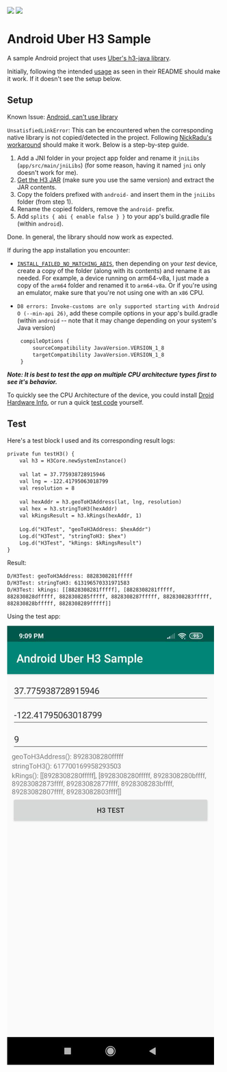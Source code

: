 <img src="https://upload.wikimedia.org/wikipedia/commons/thumb/d/d7/Android_robot.svg/872px-Android_robot.svg.png" width="96"> <img src="https://uber.github.io/img/h3Logo-color.svg" width="96">

# Android Uber H3 Sample
A sample Android project that uses [Uber's h3-java library](https://github.com/uber/h3-java).

Initially, following the intended [usage][1] as seen in their README should make it work. If it doesn't see the setup below.

## Setup

Known Issue: [Android, can't use library][2]

`UnsatisfiedLinkError`: This can be encountered when the corresponding native library is not copied/detected in the project. Following [NickRadu's workaround][3] should make it work.
Below is a step-by-step guide.

1. Add a JNI folder in your project app folder and rename it `jniLibs` (`app/src/main/jniLibs`) (for some reason, having it named `jni` only doesn't work for me).
2. [Get the H3 JAR][4] (make sure you use the same version) and extract the JAR contents.
3. Copy the folders prefixed with `android-` and insert them in the `jniLibs` folder (from step 1).
4. Rename the copied folders, remove the `android-` prefix.
5. Add `splits { abi { enable false } }` to your app's build.gradle file (within `android`).

Done. In general, the library should now work as expected.

If during the app installation you encounter:


 - [`INSTALL_FAILED_NO_MATCHING_ABIS`][5],
then depending on your *test* device, create a copy of the folder (along with its contents) and rename it as needed.
For example, a device running on arm64-v8a, I just made a copy of the `arm64` folder and renamed it to `arm64-v8a`. Or if you're using an emulator, make sure that you're not using one with an `x86` CPU.

 - `D8 errors: Invoke-customs are only supported starting with Android O (--min-api 26)`, add these compile options in your app's build.gradle (within `android` -- note that it may change depending on your system's Java version)

        compileOptions {
            sourceCompatibility JavaVersion.VERSION_1_8
            targetCompatibility JavaVersion.VERSION_1_8
        }

***Note: It is best to test the app on multiple CPU architecture types first to see it's behavior.***

To quickly see the CPU Architecture of the device, you could install [Droid Hardware Info][6], or run a quick [test code][7] yourself.

## Test

Here's a test block I used and its corresponding result logs:

    private fun testH3() {
        val h3 = H3Core.newSystemInstance()

        val lat = 37.775938728915946
        val lng = -122.41795063018799
        val resolution = 8

        val hexAddr = h3.geoToH3Address(lat, lng, resolution)
        val hex = h3.stringToH3(hexAddr)
        val kRingsResult = h3.kRings(hexAddr, 1)

        Log.d("H3Test", "geoToH3Address: $hexAddr")
        Log.d("H3Test", "stringToH3: $hex")
        Log.d("H3Test", "kRings: $kRingsResult")
    }

Result:

    D/H3Test: geoToH3Address: 8828308281fffff
    D/H3Test: stringToH3: 613196570331971583
    D/H3Test: kRings: [[8828308281fffff], [8828308281fffff, 882830828dfffff, 8828308285fffff, 8828308287fffff, 8828308283fffff, 882830828bfffff, 8828308289fffff]]

Using the test app:

  ![](/test/android-h3-sample-screenshot.jpg)

  [1]: https://github.com/uber/h3-java#usage
  [2]: https://github.com/uber/h3-java/issues/23
  [3]: https://github.com/uber/h3-java/issues/23#issuecomment-417966410
  [4]: http://central.maven.org/maven2/com/uber/h3/
  [5]: https://stackoverflow.com/q/24572052/4625829
  [6]: https://play.google.com/store/apps/details?id=com.inkwired.droidinfo
  [7]: https://stackoverflow.com/q/41605726/4625829